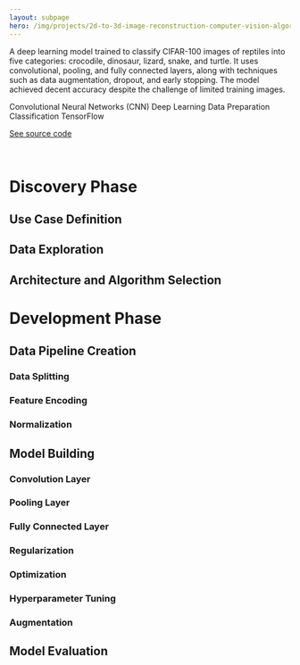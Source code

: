 ```yaml
---
layout: subpage
hero: /img/projects/2d-to-3d-image-reconstruction-computer-vision-algorithm/2d-to-3d-image-reconstruction-computer-vision-algorithm.jpeg
---
```


<title>Identifying Reptile Types Using CIFAR-100 Dataset and Supervised Convolutional Neural Networks (CNNs)</title>

A deep learning model trained to classify CIFAR-100 images of reptiles into five categories: crocodile, dinosaur, lizard, snake, and turtle. It uses convolutional, pooling, and fully connected layers, along with techniques such as data augmentation, dropout, and early stopping. The model achieved decent accuracy despite the challenge of limited training images.

<tag>Convolutional Neural Networks (CNN)</tag>
<tag>Deep Learning</tag>
<tag>Data Preparation</tag>
<tag>Classification</tag>
<tag>TensorFlow</tag>

<a href="https://www.johnivandiaz.com" class="arrow-link">See source code</a>

<br>

<h1>Discovery Phase</h1>

<h2>Use Case Definition</h2>

<h2>Data Exploration</h2>

<h2>Architecture and Algorithm Selection</h2>



<h1>Development Phase</h1>

<h2>Data Pipeline Creation</h2>

<h3>Data Splitting</h3>

<h3>Feature Encoding</h3>

<h3>Normalization</h3>




<h2>Model Building</h2>

<h3>Convolution Layer</h3>


<h3>Pooling Layer</h3>


<h3>Fully Connected Layer</h3>

<h3>Regularization</h3>

<h3>Optimization</h3>


<h3>Hyperparameter Tuning</h3>


<h3>Augmentation</h3>



<h2>Model Evaluation</h2>

